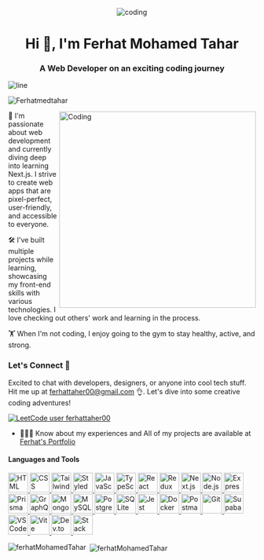 

<p  align="center"> <img alt='coding' src="https://user-images.githubusercontent.com/74038190/238355349-7d484dc9-68a9-4ee6-a767-aea59035c12d.gif" />
 </p>


<h1 align="center">Hi 👋, I'm Ferhat Mohamed Tahar</h1>


<h3 align="center">A Web Developer on an exciting coding journey</h3>
<img alt='line' src="https://user-images.githubusercontent.com/74038190/212284100-561aa473-3905-4a80-b561-0d28506553ee.gif" />

<p align="left"> <img src="https://komarev.com/ghpvc/?username=Ferhatmedtahar&label=Profile%20views&color=0e75b6&style=flat" alt="Ferhatmedtahar" /> </p>

<img alt="Coding" align="right" 
  style="width:400px ;" src="https://i.giphy.com/media/v1.Y2lkPTc5MGI3NjExM3JsbG9vMTZ6OHE1ajAzYXppczY1ZnlxZGg2NXN4NmpkazA4Z2UxYSZlcD12MV9pbnRlcm5hbF9naWZfYnlfaWQmY3Q9Zw/SWoSkN6DxTszqIKEqv/giphy.gif"/>


<p align="left">
🚀 I'm passionate about web development and currently diving deep into learning Next.js. I strive to create web apps that are pixel-perfect, user-friendly, and accessible to everyone.
</p>

<p align="left">
🛠️ I've built multiple projects while learning, showcasing my front-end skills with various technologies. I love checking out others' work and learning in the process.
</p>

<p align="left">
🏋️ When I'm not coding, I enjoy going to the gym to stay healthy, active, and strong.
</p>

<h3 align="left">Let's Connect 🤝</h3>

<p align="left">
Excited to chat with developers, designers, or anyone into cool tech stuff. Hit me up at <a href="mailto:ferhattaher00@gmail.com">ferhattaher00@gmail.com</a> 👌. Let's dive into some creative coding adventures!
</p>

[![LeetCode user ferhattaher00](https://img.shields.io/badge/dynamic/json?style=for-the-badge&labelColor=black&color=%23ffa116&label=Solved&query=solvedOverTotal&url=https%3A%2F%2Fleetcode-badge.vercel.app%2Fapi%2Fusers%2Fraoufnaoum15&logo=leetcode&logoColor=yellow)](https://leetcode.com/ferhat_tahar/)

- 👨‍💻💡 Know about my experiences and  All of my projects are available at [Ferhat's Portfolio](https://portfolio-chi-nine-57.vercel.app/)

<h4 align="left">Languages and Tools</h4>
<p align="left">
 
   <a href="https://developer.mozilla.org/en-US/docs/Web/HTML" target="_blank">
        <img src="https://skillicons.dev/icons?i=html" alt="HTML" width="40" height="40" />
    </a>
    <a href="https://developer.mozilla.org/en-US/docs/Web/CSS" target="_blank">
        <img src="https://skillicons.dev/icons?i=css" alt="CSS" width="40" height="40" />
    </a>
    <a href="https://tailwindcss.com/docs" target="_blank">
        <img src="https://skillicons.dev/icons?i=tailwind" alt="Tailwind CSS" width="40" height="40" />
    </a>
    <a href="https://styled-components.com/docs" target="_blank">
        <img src="https://skillicons.dev/icons?i=styledcomponents" alt="Styled Components" width="40" height="40" />
    </a>
 <a href="https://developer.mozilla.org/en-US/docs/Web/JavaScript" target="_blank">
        <img src="https://skillicons.dev/icons?i=js" alt="JavaScript" width="40" height="40" />
    </a>
    <a href="https://www.typescriptlang.org/docs/" target="_blank">
        <img src="https://skillicons.dev/icons?i=ts" alt="TypeScript" width="40" height="40" />
    </a>
 <a href="https://react.dev/" target="_blank">
        <img src="https://skillicons.dev/icons?i=react" alt="React" width="40" height="40" />
    </a>
    <a href="https://redux.js.org/introduction/getting-started" target="_blank">
        <img src="https://skillicons.dev/icons?i=redux" alt="Redux" width="40" height="40" />
    </a>
    <a href="https://nextjs.org/docs" target="_blank">
        <img src="https://skillicons.dev/icons?i=nextjs" alt="Next.js" width="40" height="40" />
    </a>

   <a href="https://nodejs.org/en/docs/" target="_blank">
        <img src="https://skillicons.dev/icons?i=nodejs" alt="Node.js" width="40" height="40" />
    </a>
    <a href="https://expressjs.com/" target="_blank">
        <img src="https://skillicons.dev/icons?i=express" alt="Express.js" width="40" height="40" />
    </a>
     <a href="https://www.prisma.io/docs" target="_blank">
        <img src="https://skillicons.dev/icons?i=prisma" alt="Prisma" width="40" height="40" />
    </a>
    <a href="https://graphql.org/learn/" target="_blank">
        <img src="https://skillicons.dev/icons?i=graphql" alt="GraphQL" width="40" height="40" />
    </a>
   

   <a href="https://www.mongodb.com/docs/" target="_blank">
        <img src="https://skillicons.dev/icons?i=mongodb" alt="MongoDB" width="40" height="40" />
    </a>
     <a href="https://dev.mysql.com/doc/" target="_blank">
        <img src="https://skillicons.dev/icons?i=mysql" alt="MySQL" width="40" height="40" />
    </a>
    <a href="https://www.postgresql.org/docs/" target="_blank">
        <img src="https://skillicons.dev/icons?i=postgres" alt="Postgres" width="40" height="40" />
    </a>
   <a href="https://sqlite.org/docs.html" target="_blank">
        <img src="https://skillicons.dev/icons?i=sqlite" alt="SQLite" width="40" height="40" />
    </a>

   <a href="https://jestjs.io/docs/getting-started" target="_blank">
        <img src="https://skillicons.dev/icons?i=jest" alt="Jest" width="40" height="40" />
    </a>
    <a href="https://docs.docker.com/" target="_blank">
        <img src="https://skillicons.dev/icons?i=docker" alt="Docker" width="40" height="40" />
    </a>
    <a href="https://www.postman.com/" target="_blank">
        <img src="https://skillicons.dev/icons?i=postman" alt="Postman" width="40" height="40" />
    </a>

   <a href="https://git-scm.com/doc" target="_blank">
        <img src="https://skillicons.dev/icons?i=git" alt="Git" width="40" height="40" />
    </a>
    <a href="https://supabase.com/docs" target="_blank">
        <img src="https://skillicons.dev/icons?i=supabase" alt="Supabase" width="40" height="40" />
    </a>
    <a href="https://code.visualstudio.com/docs" target="_blank">
        <img src="https://skillicons.dev/icons?i=vscode" alt="VS Code" width="40" height="40" />
    </a>
    <a href="https://vitejs.dev/guide/" target="_blank">
        <img src="https://skillicons.dev/icons?i=vite" alt="Vite" width="40" height="40" />
    </a>
    
  

   <a href="https://dev.to/" target="_blank">
        <img src="https://skillicons.dev/icons?i=devto" alt="Dev.to" width="40" height="40" />
    </a>
    <a href="https://stackoverflow.com/" target="_blank">
        <img src="https://skillicons.dev/icons?i=stackoverflow" alt="Stack Overflow" width="40" height="40" />
    </a>
</p>


<p><img align="left" src="https://github-readme-stats.vercel.app/api/top-langs?username=Ferhatmedtahar&show_icons=true&locale=en&layout=compact&theme=dark" alt="ferhatMohamedTahar" /></p>

<p>&nbsp;<img align="center" src="https://github-readme-stats.vercel.app/api?username=Ferhatmedtahar&show_icons=true&locale=en&theme=dark" alt="ferhatMohamedTahar" /></p>



<!--<p align="left"> <a href="https://github.com/ryo-ma/github-profile-trophy"><img src="https://github-profile-trophy.vercel.app/?username=Ferhatmedtahar" alt="Ferhatmedtahar" /></a> </p>-->

